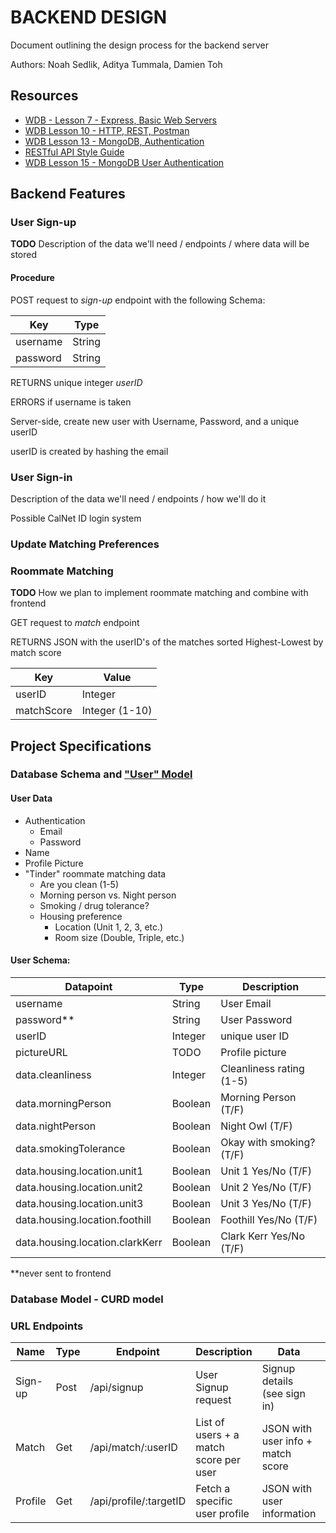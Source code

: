 
# BACKEND DESIGN
Document outlining the design process for the backend server

Authors: Noah Sedlik, Aditya Tummala, Damien Toh

## Resources
* [WDB - Lesson 7 - Express, Basic Web Servers](https://fullstackdecal.com/docs/Lessons/Lesson8)
* [WDB Lesson 10 - HTTP, REST, Postman](https://fullstackdecal.com/docs/Lessons/Lesson11)
* [WDB Lesson 13 - MongoDB, Authentication](https://fullstackdecal.com/docs/Lessons/Lesson14)
* [RESTful API Style Guide](https://fullstackdecal.com/docs/Lessons/Lesson11)
* [WDB Lesson 15 - MongoDB User Authentication](https://fullstackdecal.com/docs/Lessons/Lesson16)

## Backend Features

### User Sign-up
**TODO** Description of the data we'll need / endpoints / where data will be stored

#### Procedure
POST request to *sign-up* endpoint with the following Schema:

| Key      | Type   |
|----------|--------|
| username | String |
| password | String |

RETURNS unique integer *userID*

ERRORS if username is taken

Server-side, create new user with Username, Password, and a unique userID

userID is created by hashing the email

### User Sign-in
Description of the data we'll need / endpoints / how we'll do it

Possible CalNet ID login system

### Update Matching Preferences

### Roommate Matching
**TODO** How we plan to implement roommate matching and combine with frontend

GET request to *match* endpoint 

RETURNS JSON with the userID's of the matches sorted Highest-Lowest by match score

| Key        | Value          |
|------------|----------------|
| userID     | Integer        |
 | matchScore | Integer (1-10) |

## Project Specifications

### Database Schema and ["User" Model](https://fullstackdecal.com/docs/Lessons/Lesson14#configuring-the-user-model)

#### User Data
* Authentication
  * Email
  * Password
* Name
* Profile Picture
* "Tinder" roommate matching data
  * Are you clean (1-5)
  * Morning person vs. Night person
  * Smoking / drug tolerance?
  * Housing preference
    * Location (Unit 1, 2, 3, etc.)
    * Room size (Double, Triple, etc.)

#### User Schema:

| Datapoint                       | Type    | Description              |
|---------------------------------|---------|--------------------------|
| username                        | String  | User Email               |
| password**                      | String  | User Password            |
| userID                          | Integer | unique user ID           |
| pictureURL                      | TODO    | Profile picture          |
| data.cleanliness                | Integer | Cleanliness rating (1-5) |
| data.morningPerson              | Boolean | Morning Person (T/F)     |
| data.nightPerson                | Boolean | Night Owl (T/F)          |
| data.smokingTolerance           | Boolean | Okay with smoking? (T/F) |
| data.housing.location.unit1     | Boolean | Unit 1 Yes/No (T/F)      |
| data.housing.location.unit2     | Boolean | Unit 2 Yes/No (T/F)      |
| data.housing.location.unit3     | Boolean | Unit 3 Yes/No (T/F)      |
| data.housing.location.foothill  | Boolean | Foothill Yes/No (T/F)    |
| data.housing.location.clarkKerr | Boolean | Clark Kerr Yes/No (T/F)  |

**never sent to frontend

### Database Model - CURD model

### URL Endpoints

| Name    | Type | Endpoint               | Description                            | Data                              | Parameters            |
|---------|------|------------------------|----------------------------------------|-----------------------------------|-----------------------|
| Sign-up | Post | /api/signup            | User Signup request                    | Signup details (see sign in)      | Username + Password   |
| Match   | Get  | /api/match/:userID     | List of users + a match score per user | JSON with user info + match score | Current user's userID |
| Profile | Get  | /api/profile/:targetID | Fetch a specific user profile          | JSON with user information        | Target User's userID  |
